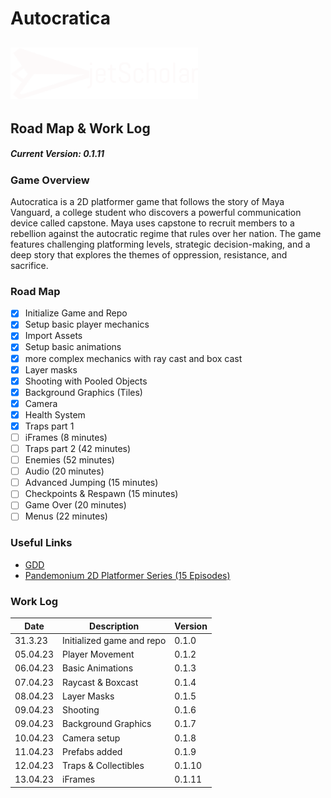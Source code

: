 # Autocratica

## <img src="jetScholar_logo.png" width="300">

## Road Map & Work Log

##### Current Version: 0.1.11

### Game Overview

Autocratica is a 2D platformer game that follows the story of Maya Vanguard, a college student who discovers a powerful communication device called capstone. Maya uses capstone to recruit members to a rebellion against the autocratic regime that rules over her nation. The game features challenging platforming levels, strategic decision-making, and a deep story that explores the themes of oppression, resistance, and sacrifice.

### Road Map

- [x] Initialize Game and Repo
- [x] Setup basic player mechanics
- [x] Import Assets
- [x] Setup basic animations
- [x] more complex mechanics with ray cast and box cast
- [x] Layer masks
- [x] Shooting with Pooled Objects
- [x] Background Graphics (Tiles)
- [x] Camera
- [x] Health System
- [x] Traps part 1
- [ ] iFrames (8 minutes)
- [ ] Traps part 2 (42 minutes)
- [ ] Enemies (52 minutes)
- [ ] Audio (20 minutes)
- [ ] Advanced Jumping (15 minutes)
- [ ] Checkpoints & Respawn (15 minutes)
- [ ] Game Over (20 minutes)
- [ ] Menus (22 minutes)

### Useful Links

- [GDD][def1]
- [Pandemonium 2D Platformer Series (15 Episodes)][def2]

[def1]: https://cgsacteduau-my.sharepoint.com/:w:/r/personal/57304_cgs_act_edu_au/Documents/Schoolwork/2023/Year%209%20IT/2.%20Resources/Autocratia-GDD.docx?d=w0e5229be3efa4cf9ba39160991b2803f&csf=1&web=1&e=Oqhkue

[def2]: https://www.youtube.com/watch?v=TcranVQUQ5U&list=PLgOEwFbvGm5o8hayFB6skAfa8Z-mw4dPV

### Work Log

Date | Description | Version
-----|-------------|--------
31.3.23 | Initialized game and repo | 0.1.0
05.04.23 | Player Movement | 0.1.2
06.04.23 | Basic Animations | 0.1.3
07.04.23 | Raycast & Boxcast | 0.1.4
08.04.23 | Layer Masks | 0.1.5
09.04.23 | Shooting | 0.1.6
09.04.23 | Background Graphics | 0.1.7
10.04.23 | Camera setup | 0.1.8
11.04.23 | Prefabs added | 0.1.9
12.04.23 | Traps & Collectibles | 0.1.10
13.04.23 | iFrames | 0.1.11